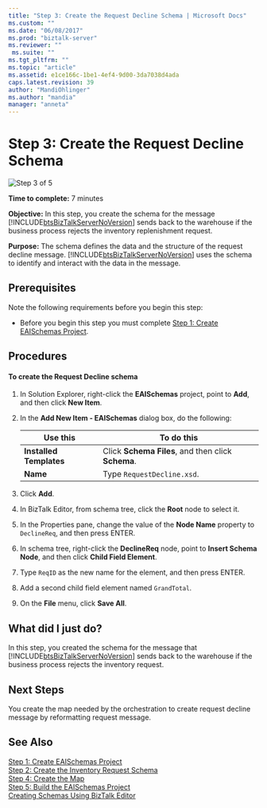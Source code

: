 ```yaml
---
title: "Step 3: Create the Request Decline Schema | Microsoft Docs"
ms.custom: ""
ms.date: "06/08/2017"
ms.prod: "biztalk-server"
ms.reviewer: ""
 ms.suite: ""
ms.tgt_pltfrm: ""
ms.topic: "article"
ms.assetid: e1ce166c-1be1-4ef4-9d00-3da7038d4ada
caps.latest.revision: 39
author: "MandiOhlinger"
ms.author: "mandia"
manager: "anneta"
---
```

# Step 3: Create the Request Decline Schema
![Step 3 of 5](../core/media/step-3of5.gif "Step_3of5")  
  
 **Time to complete:** 7 minutes  
  
 **Objective:** In this step, you create the schema for the message [!INCLUDE[btsBizTalkServerNoVersion](../includes/btsbiztalkservernoversion-md.md)] sends back to the warehouse if the business process rejects the inventory replenishment request.  
  
 **Purpose:** The schema defines the data and the structure of the request decline message. [!INCLUDE[btsBizTalkServerNoVersion](../includes/btsbiztalkservernoversion-md.md)] uses the schema to identify and interact with the data in the message.  
  
## Prerequisites  
 Note the following requirements before you begin this step:  
  
-   Before you begin this step you must complete [Step 1: Create EAISchemas Project](../core/step-1-create-eaischemas-project.md).  
  
## Procedures  
  
#### To create the Request Decline schema  
  
1.  In Solution Explorer, right-click the **EAISchemas** project, point to **Add**, and then click **New Item**.  
  
2.  In the **Add New Item - EAISchemas** dialog box, do the following:  
  
    |Use this|To do this|  
    |--------------|----------------|  
    |**Installed Templates**|Click **Schema Files**, and then click **Schema**.|  
    |**Name**|Type `RequestDecline.xsd`.|  
  
3.  Click **Add**.  
  
4.  In BizTalk Editor, from schema tree, click the **Root** node to select it.  
  
5.  In the Properties pane, change the value of the **Node Name** property to `DeclineReq`, and then press ENTER.  
  
6.  In schema tree, right-click the **DeclineReq** node, point to **Insert Schema Node**, and then click **Child Field Element**.  
  
7.  Type `ReqID` as the new name for the element, and then press ENTER.  
  
8.  Add a second child field element named `GrandTotal`.  
  
9. On the **File** menu, click **Save All**.  
  
## What did I just do?  
 In this step, you created the schema for the message that [!INCLUDE[btsBizTalkServerNoVersion](../includes/btsbiztalkservernoversion-md.md)] sends back to the warehouse if the business process rejects the inventory request.  
  
## Next Steps  
 You create the map needed by the orchestration to create request decline message by reformatting request message.  
  
## See Also  
 [Step 1: Create EAISchemas Project](../core/step-1-create-eaischemas-project.md)  
 [Step 2: Create the Inventory Request Schema](../core/step-2-create-the-inventory-request-schema.md)   
 [Step 4: Create the Map](../core/step-4-create-the-map.md)   
 [Step 5: Build the EAISchemas Project](../core/step-5-build-the-eaischemas-project.md)   
 [Creating Schemas Using BizTalk Editor](../core/creating-schemas-using-biztalk-editor.md)